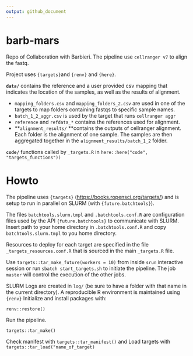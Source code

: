 ```yaml
---
output: github_document
---
```


<!-- README.md is generated from README.Rmd. Please edit that file -->



# barb-mars

<!-- badges: start -->
<!-- badges: end -->

Repo of Collaboration with Barbieri. The pipeline use `cellranger v7` to align the fastq.



Project uses `{targets}`and `{renv}` and `{here}`. 

**`data/`** 
contains the reference and a user provided csv mapping that indicates the location of the samples, as well
as the results of alignment.

- `mapping_folders.csv` and `mapping_folders_2.csv` are used in one of the targets to map folders containing fastqs
  to specific sample names.
- `batch_1_2_aggr.csv` is used by the target that runs `cellranger aggr`
- `reference` and `refdata_*` contains the references used for alignment.
- **`alignment_results/` **contains the outputs of cellranger alignment. Each folder is the alignment of one sample.
  The samples are then aggregated together in the `alignment_results/batch_1_2` folder.

**`code/`**
functions called by `_targets.R` in `here::here("code", "targets_functions"))`


# Howto
 
The pipeline uses `{targets}` (https://books.ropensci.org/targets/) and is setup to run in parallel on SLURM (with `{future.batchtools}`).

The files `batchtools.slurm.tmpl` and `.batchtools.conf.R` are configuration files used by the API `{future.batchtools}` to
communicate with SLURM.
Insert path to your home directory in `.batchtools.conf.R` and copy `batchtools.slurm.tmpl` to you home directory.

Resources to deploy for each target are specified in the file `_targets_resources.conf.R` that is sourced in the
main `_targets.R` file.

Use `targets::tar_make_future(workers = 10)` from inside `srun` interactive session or run `sbatch start_targets.sh`
to initiate the pipeline. The job `master` will control the execution of the other jobs.

SLURM Logs are created in `log/` (be sure to have a folder with that name in the current directory).
A reproducible R environment is maintained using `{renv}` 
Initialize and install packages with:

```
renv::restore()
```

Run the pipeline.

```
targets::tar_make()
```

Check manifest with `targets::tar_manifest()` and Load targets with `targets::tar_load("name_of_target)`


